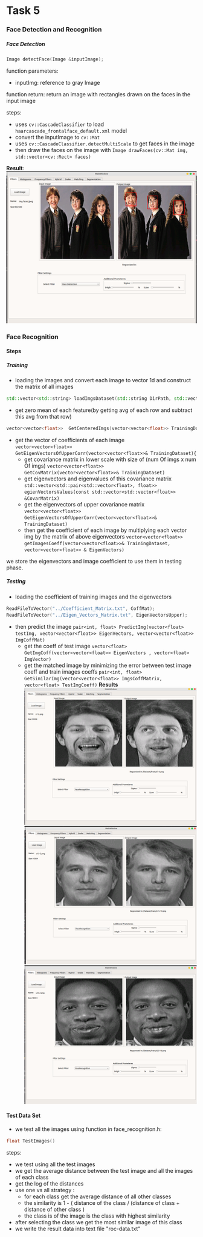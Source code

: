 # Task 5
### Face Detection and Recognition
##### Face Detection
```c++
Image detectFace(Image &inputImage);
```
function parameters:
* inputImg: reference to gray Image

function return: return an image with rectangles drawn on the faces in the input image<br/>

steps:<br>
* uses `cv::CascadeClassifier` to load `haarcascade_frontalface_default.xml` model
* convert the inputImage to `cv::Mat`
* uses `cv::CascadeClassifier.detectMultiScale` to get faces in the image
* then draw the faces on the image with `Image drawFaces(cv::Mat img, std::vector<cv::Rect> faces)`



**Result**:<br>
![](Resources/images/face-detection.png)

### Face Recognition
#### Steps
##### Training
* loading the images and convert each image to vector 1d and construct the matrix of all images
```c++
std::vector<std::string> loadImgsDataset(std::string DirPath, std::vector<std::vector<float>> &Dataset)
```
* get zero mean of each feature(by getting avg of each row and subtract this avg from that row)
```c++
vector<vector<float>>  GetCenteredImgs(vector<vector<float>> TrainingDataset)
```
* get the vector of coefficients of each image <br/>
  `
  vector<vector<float>> GetEigenVectorsOfUpperCorr(vector<vector<float>>& TrainingDataset){
  `
    * get covariance matrix in lower scale with size of (num Of imgs x num Of imgs) `vector<vector<float>> GetCovMatrix(vector<vector<float>>& TrainingDataset)`
    * get eigenvectors and eigenvalues of this covariance matrix `std::vector<std::pair<std::vector<float>, float>> egienVectorsValues(const std::vector<std::vector<float>> &CovarMatrix)`
    * get the eigenvectors of upper covariance matrix `vector<vector<float>> GetEigenVectorsOfUpperCorr(vector<vector<float>>& TrainingDataset)`
    * then get the coefficient of each image by multiplying each vector img by the matrix of above eigenvectors
      `vector<vector<float>> getImagesCoeff(vector<vector<float>>& TrainingDataset, vector<vector<float>> & EigenVectors)`

we store the eigenvectors and image coefficient to use them in testing phase.

##### Testing

* loading the coefficient of training images and the eigenvectors
```c++
ReadFileToVector("../Coefficient_Matrix.txt", CoffMat);
ReadFileToVector("../Eigen_Vectors_Matrix.txt", EigenVectorsUpper);
```
* then predict the image `pair<int, float> PredictImg(vector<float> testImg, vector<vector<float>> EigenVectors, vector<vector<float>> ImgCoffMat)`
    * get the coeff of test image `vector<float> GetImgCoff(vector<vector<float>> EigenVectors , vector<float> ImgVector)`
    * get the matched image by minimizing the error between test image coeff and train images coeffs
      `pair<int, float> GetSimilarImg(vector<vector<float>> ImgsCoffMatrix, vector<float> TestImgCoeff)`
      **Results**<br/>
      ![](Resources/images/face-recognition1.png)
      ![](Resources/images/face-recognition2.png)
      ![](Resources/images/face-recognition3.png)
####   Test Data Set

* we test all the images using function in face_recognition.h:
```c++
float TestImages()
```
steps:
* we test using all the test images
* we get the average distance between
  the test image and all the images of each class
* get the log of the distances
* use one vs all strategy :
    * for each class get the average distance of all other classes
    * the similarity is  1 - ( distance of the class / (distance of class + distance of other class )
    * the class is of the image is the class with highest similarity
* after selecting the class we get the most similar image of this class
* we write the result data into text file "roc-data.txt"

